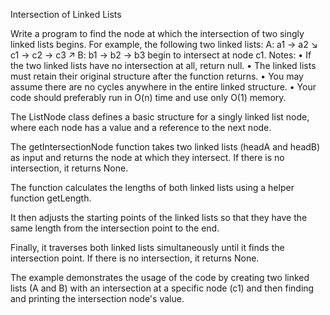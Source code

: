 Intersection of
Linked Lists

Write a program to find the node at which the intersection of two singly linked lists begins.
For example, the following two linked lists:
A: a1 → a2
↘
c1 → c2 → c3
↗
B: b1 → b2 → b3
begin to intersect at node c1.
Notes:
• If the two linked lists have no intersection at all, return null.
• The linked lists must retain their original structure after the function returns.
• You may assume there are no cycles anywhere in the entire linked structure.
• Your code should preferably run in O(n) time and use only O(1) memory.



The ListNode class defines a basic structure for a singly linked list node, where each node has a value and a reference to the next node.

The getIntersectionNode function takes two linked lists (headA and headB) as input and returns the node at which they intersect. If there is no intersection, it returns None.

The function calculates the lengths of both linked lists using a helper function getLength.

It then adjusts the starting points of the linked lists so that they have the same length from the intersection point to the end.

Finally, it traverses both linked lists simultaneously until it finds the intersection point. If there is no intersection, it returns None.

The example demonstrates the usage of the code by creating two linked lists (A and B) with an intersection at a specific node (c1) and then finding and printing the intersection node's value.
